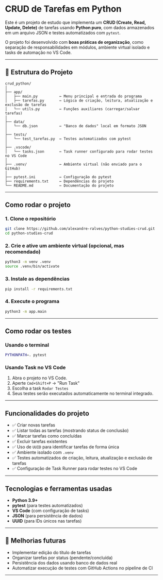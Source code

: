 # CRUD de Tarefas em Python

Este é um projeto de estudo que implementa um **CRUD (Create, Read, Update, Delete)** de tarefas usando **Python puro**, com dados armazenados em um arquivo JSON e testes automatizados com `pytest`.

O projeto foi desenvolvido com **boas práticas de organização**, como separação de responsabilidades em módulos, ambiente virtual isolado e tasks de automação no VS Code.

---

## 📁 Estrutura do Projeto

```
crud_python/
│
├── app/
│   ├── main.py          ← Menu principal e entrada do programa
│   ├── tarefas.py       ← Lógica de criação, leitura, atualização e exclusão de tarefas
│   └── utils.py         ← Funções auxiliares (carregar/salvar tarefas)
│
├── data/
│   └── db.json          ← "Banco de dados" local em formato JSON
│
├── tests/
│   └── test_tarefas.py  ← Testes automatizados com pytest
│
├── .vscode/
│   └── tasks.json       ← Task runner configurado para rodar testes no VS Code
│
├── .venv/               ← Ambiente virtual (não enviado para o GitHub)
│
├── pytest.ini           ← Configuração do pytest
├── requirements.txt     ← Dependências do projeto
└── README.md            ← Documentação do projeto
```

---

## Como rodar o projeto

### 1. Clone o repositório

```bash
git clone https://github.com/alexandre-ralves/python-studies-crud.git
cd python-studies-crud
```

### 2. Crie e ative um ambiente virtual (opcional, mas recomendado)

```bash
python3 -m venv .venv
source .venv/bin/activate
```

### 3. Instale as dependências

```bash
pip install -r requirements.txt
```

### 4. Execute o programa

```bash
python3 -m app.main
```

---

## Como rodar os testes

### Usando o terminal

```bash
PYTHONPATH=. pytest
```

### Usando Task no VS Code

1. Abra o projeto no VS Code.
2. Aperte `Cmd+Shift+P` → "Run Task"
3. Escolha a task `Rodar Testes`
4. Seus testes serão executados automaticamente no terminal integrado.

---

## Funcionalidades do projeto

- ✅ Criar novas tarefas
- ✅ Listar todas as tarefas (mostrando status de conclusão)
- ✅ Marcar tarefas como concluídas
- ✅ Excluir tarefas existentes
- ✅ Uso de `UUID` para identificar tarefas de forma única
- ✅ Ambiente isolado com `.venv`
- ✅ Testes automatizados de criação, leitura, atualização e exclusão de tarefas
- ✅ Configuração de Task Runner para rodar testes no VS Code

---

## Tecnologias e ferramentas usadas

- **Python 3.9+**
- **pytest** (para testes automatizados)
- **VS Code** (com configuração de tasks)
- **JSON** (para persistência de dados)
- **UUID** (para IDs únicos nas tarefas)

---

## 📌 Melhorias futuras

- Implementar edição do título de tarefas
- Organizar tarefas por status (pendente/concluída)
- Persistência dos dados usando banco de dados real
- Automatizar execução de testes com GitHub Actions no pipeline de CI

---
